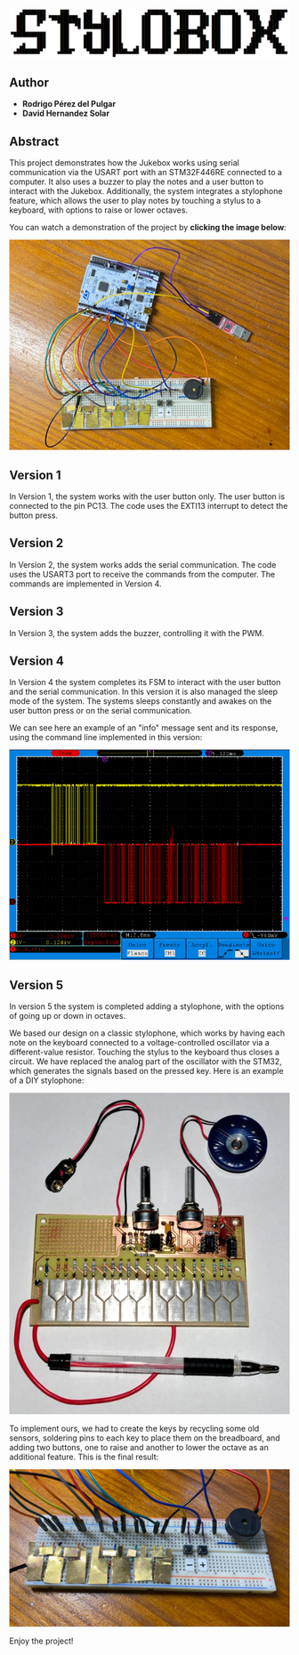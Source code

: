 ![STYLOBOX Logo](assets/STYLOBOX.png)

## Author

* **Rodrigo Pérez del Pulgar**
* **David Hernandez Solar**

## Abstract

This project demonstrates how the Jukebox works using serial communication via the USART port with an STM32F446RE connected to a computer. It also uses a buzzer to play the notes and a user button to interact with the Jukebox. Additionally, the system integrates a stylophone feature, which allows the user to play notes by touching a stylus to a keyboard, with options to raise or lower octaves.

You can watch a demonstration of the project by **clicking the image below**:


[![Project View](docs/assets/imgs/imagen.jpg)](https://drive.google.com/file/d/1yOv-qcCnx_iByAV9p9kVXI31Vn2bchAo/view?usp=sharing "Video demostration")



<!-- Puede añadir una imagen de portada **de su propiedad** aquí. Por ejemplo, del montaje final, o una captura de osciloscopio, etc. -->

<!-- **Las imágenes se deben guardar en la carpeta `docs/assets/imgs/` y se pueden incluir en el documento de la siguiente manera:**

```markdown
![Texto alternativo](docs/assets/imgs/imagen.png)
``` 

**Añada un enlace a un vídeo público de su propiedad aquí con la demostración del proyecto explicando lo que haya hecho en la versión V5.**

Para añadir un enlace a un vídeo de Youtube, puede usar el siguiente código:

```markdown
[![Texto alternativo](docs/assets/imgs/imagen.png)](https://youtu.be/ID_DEL_VIDEO "Texto al pasar el ratón por encima de la imagen.")
``` -->

## Version 1
In Version 1, the system works with the user button only. The user button is connected to the pin PC13. The code uses the EXTI13 interrupt to detect the button press.

<!-- - Para poner un texto en negrita se usa el símbolo `**` de manera consecutiva. Por ejemplo: **Texto en negrita**
- Para poner un texto en cursiva se usa el símbolo `*` de manera consecutiva. Por ejemplo: *Texto en cursiva*
- Para poner un texto en cursiva y negrita se usa el símbolo `***` de manera consecutiva. Por ejemplo: ***Texto en cursiva y negrita***

Para añadir subsecciones se usa el símbolo `#` de manera consecutiva. Por ejemplo:

### Subsección 1
Breve descripción de la subsección 1.

Para añadir una lista de elementos se usa el símbolo `-` de manera consecutiva. Por ejemplo:

- Elemento 1
- Elemento 2
- Elemento 3

Para añadir una lista de elementos numerados se usa el símbolo `1.` de manera consecutiva. Por ejemplo:

1. Elemento 1
2. Elemento 2
3. Elemento 3

Para añadir un enlace a una página web se usa el siguiente código:

```markdown
Enlace a [Google](https://www.google.com).
```

Puede añadir tablas de la siguiente manera:

| Columna 1 | Columna 2 | Columna 3 |
| --------- | --------- | --------- |
| Valor 1   | Valor 2   | Valor 3   |
| Valor 4   | Valor 5   | Valor 6   |

Para añadir un enlace a un fichero `.c` o `.h` puede usar el siguiente código. Se trata de enlaces a ficheros `.html` que se generan automáticamente con la documentación del código al ejecutar Doxygen y que se encuentran en la carpeta `docs/html/`.

```markdown
Enlace a la [FSM de Version 1](fsm__button_8c.html).
```
 -->


## Version 2

In Version 2, the system works adds the serial communication. The code uses the USART3 port to receive the commands from the computer. The commands are implemented in Version 4.

## Version 3
In Version 3, the system adds the buzzer, controlling it with the PWM.


## Version 4
In Version 4 the system completes its FSM to interact with the user button and the serial communication. In this version it is also managed the sleep mode of the system. The systems sleeps constantly and awakes on the user button press or on the serial communication.

We can see here an example of an "info" message sent and its response, using the command line implemented in this version:

![Info command Interaction](docs/assets/imgs/2051817372.bmp)


## Version 5

In version 5 the system is completed adding a stylophone, with the options of going up or down in octaves. 

We based our design on a classic stylophone, which works by having each note on the keyboard connected to a voltage-controlled oscillator via a different-value resistor. Touching the stylus to the keyboard thus closes a circuit. We have replaced the analog part of the oscillator with the STM32, which generates the signals based on the pressed key. Here is an example of a DIY stylophone:

![DIY Stylophone](docs/assets/imgs/imagen3.webp)

To implement ours, we had to create the keys by recycling some old sensors, soldering pins to each key to place them on the breadboard, and adding two buttons, one to raise and another to lower the octave as an additional feature. This is the final result:

![Stylophone](docs/assets/imgs/imagen2.jpg)

Enjoy the project!
